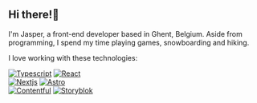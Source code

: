 ## Hi there!👋
I'm Jasper, a front-end developer based in Ghent, Belgium.
Aside from programming, I spend my time playing games, snowboarding and hiking.

I love working with these technologies:

[![Typescript](https://shields.io/badge/TypeScript-3178C6?logo=TypeScript&logoColor=FFF&style=for-the-badge)](https://www.typescriptlang.org/)
[![React](https://shields.io/badge/React-000000?logo=React&logoColor=61DAFB&style=for-the-badge)](https://www.react.dev/)\
[![Nextjs](https://img.shields.io/badge/Next.js-000000?style=for-the-badge&logo=nextdotjs&logoColor=white)](https://nextjs.org/)
[![Astro](https://img.shields.io/badge/Astro-000000?style=for-the-badge&logo=astro&logoColor=BC52EE)](https://astro.build/)\
[![Contentful](https://img.shields.io/badge/Contentful-2478CC?style=for-the-badge&logo=contentful&logoColor=white)](https://www.contentful.com/)
[![Storyblok](https://img.shields.io/badge/Storyblok-09B3AF?style=for-the-badge&logo=storyblok&logoColor=white)](https://www.storyblok.com/)
